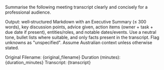 Summarise the following meeting transcript clearly and concisely for a professional audience.

Output: well‑structured Markdown with an Executive Summary (≤ 300 words), key discussion points, advice given, action items (owner + task + due date if present), entities/roles, and notable dates/events. Use a neutral tone, bullet lists where suitable, and only facts present in the transcript. Flag unknowns as "unspecified". Assume Australian context unless otherwise stated.

Original Filename: {original_filename}
Duration (minutes): {duration_minutes}
Transcript: {transcript}
